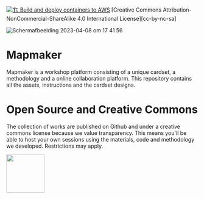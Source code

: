 [![🏗 Build and deploy containers to AWS](https://github.com/two-trick-pony-NL/mapmaker/actions/workflows/deploy.yml/badge.svg)](https://github.com/two-trick-pony-NL/mapmaker/actions/workflows/deploy.yml)
[Creative Commons Attribution-NonCommercial-ShareAlike 4.0 International License][cc-by-nc-sa]

![Schermafbeelding 2023-04-08 om 17 41 56](https://user-images.githubusercontent.com/71013416/230730243-2166d24e-ae01-4985-bcf2-5f9cbefc396c.png)


# Mapmaker
Mapmaker is a workshop platform consisting of a unique cardset, a methodology and a online collaboration platform.
This repository contains all the assets, instructions and the cardset designs. 

# Open Source and Creative Commons
The collection of works are published on Github and under a creative commons license because we value transparency. This means you'll be able to host your own sessions using the materials, code and methodology we developed. Restrictions may apply. 

<img src="[https://github.com/favicon.ico](https://user-images.githubusercontent.com/71013416/230729888-010487e6-f7ea-4a55-9ae8-ea670e57e7a0.png)" width="100">
